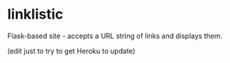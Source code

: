 # linklistic
Flask-based site - accepts a URL string of links and displays them.

(edit just to try to get Heroku to update)

